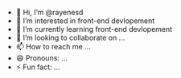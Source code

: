 - 👋 Hi, I’m @rayenesd
- 👀 I’m interested in front-end devlopement
- 🌱 I’m currently learning front-end devlopement
- 💞️ I’m looking to collaborate on ...
- 📫 How to reach me ...
- 😄 Pronouns: ...
- ⚡ Fun fact: ...

<!---
rayenesd/rayenesd is a ✨ special ✨ repository because its `README.md` (this file) appears on your GitHub profile.
You can click the Preview link to take a look at your changes.
--->
